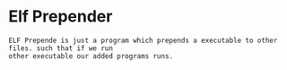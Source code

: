 # Elf Prepender

```
ELF Prepende is just a program which prepends a executable to other files. such that if we run 
other executable our added programs runs.
```
